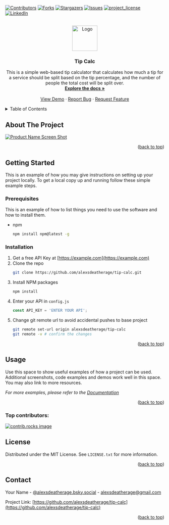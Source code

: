 <!-- Improved compatibility of back to top link: See: https://github.com/othneildrew/Best-README-Template/pull/73 -->
<a id="readme-top"></a>
<!--
*** Thanks for checking out the Best-README-Template. If you have a suggestion
*** that would make this better, please fork the repo and create a pull request
*** or simply open an issue with the tag "enhancement".
*** Don't forget to give the project a star!
*** Thanks again! Now go create something AMAZING! :D
-->



<!-- PROJECT SHIELDS -->
<!--
*** I'm using markdown "reference style" links for readability.
*** Reference links are enclosed in brackets [ ] instead of parentheses ( ).
*** See the bottom of this document for the declaration of the reference variables
*** for contributors-url, forks-url, etc. This is an optional, concise syntax you may use.
*** https://www.markdownguide.org/basic-syntax/#reference-style-links
-->
[![Contributors][contributors-shield]][contributors-url]
[![Forks][forks-shield]][forks-url]
[![Stargazers][stars-shield]][stars-url]
[![Issues][issues-shield]][issues-url]
[![project_license][license-shield]][license-url]
[![LinkedIn][linkedin-shield]][linkedin-url]



<!-- PROJECT LOGO -->
<br />
<div align="center">
  <a href="https://github.com/alexsdeatherage/tip-calc">
    <img src="images/logo.png" alt="Logo" width="80" height="80">
  </a>

<h3 align="center">Tip Calc</h3>

  <p align="center">
    This is a simple web-based tip calculator that calculates how much a tip for a service should be split based on the tip percentage, and the number of people the total cost will be split over.
    <br />
    <a href="https://github.com/alexsdeatherage/tip-calc"><strong>Explore the docs »</strong></a>
    <br />
    <br />
    <a href="https://github.com/alexsdeatherage/tip-calc">View Demo</a>
    &middot;
    <a href="https://github.com/alexsdeatherage/tip-calc/issues/new?labels=bug&template=bug-report---.md">Report Bug</a>
    &middot;
    <a href="https://github.com/alexsdeatherage/tip-calc/issues/new?labels=enhancement&template=feature-request---.md">Request Feature</a>
  </p>
</div>



<!-- TABLE OF CONTENTS -->
<details>
  <summary>Table of Contents</summary>
  <ol>
    <li>
      <a href="#about-the-project">About The Project</a>
    </li>
    <li>
      <a href="#getting-started">Getting Started</a>
      <ul>
        <li><a href="#prerequisites">Prerequisites</a></li>
        <li><a href="#installation">Installation</a></li>
      </ul>
    </li>
    <li><a href="#usage">Usage</a></li>
    <li><a href="#license">License</a></li>
    <li><a href="#contact">Contact</a></li>
  </ol>
</details>



<!-- ABOUT THE PROJECT -->
## About The Project

[![Product Name Screen Shot][product-screenshot]](https://example.com)
<!-- 
Here's a blank template to get started. To avoid retyping too much info, do a search and replace with your text editor for the following: `github_username`, `repo-name`, `twitter_handle`, `linkedin_username`, `email_client`, `email`, `project_title`, `project_description`, `project_license` -->

<p align="right">(<a href="#readme-top">back to top</a>)</p>




<!-- GETTING STARTED -->
## Getting Started

This is an example of how you may give instructions on setting up your project locally.
To get a local copy up and running follow these simple example steps.

### Prerequisites

This is an example of how to list things you need to use the software and how to install them.
* npm
  ```sh
  npm install npm@latest -g
  ```

### Installation

1. Get a free API Key at [https://example.com](https://example.com)
2. Clone the repo
   ```sh
   git clone https://github.com/alexsdeatherage/tip-calc.git
   ```
3. Install NPM packages
   ```sh
   npm install
   ```
4. Enter your API in `config.js`
   ```js
   const API_KEY = 'ENTER YOUR API';
   ```
5. Change git remote url to avoid accidental pushes to base project
   ```sh
   git remote set-url origin alexsdeatherage/tip-calc
   git remote -v # confirm the changes
   ```

<p align="right">(<a href="#readme-top">back to top</a>)</p>



<!-- USAGE EXAMPLES -->
## Usage

Use this space to show useful examples of how a project can be used. Additional screenshots, code examples and demos work well in this space. You may also link to more resources.

_For more examples, please refer to the [Documentation](https://example.com)_

<p align="right">(<a href="#readme-top">back to top</a>)</p>

### Top contributors:

<a href="https://github.com/alexsdeatherage/tip-calc/graphs/contributors">
  <img src="https://contrib.rocks/image?repo=alexsdeatherage/tip-calc" alt="contrib.rocks image" />
</a>



<!-- LICENSE -->
## License

Distributed under the MIT License. See `LICENSE.txt` for more information.

<p align="right">(<a href="#readme-top">back to top</a>)</p>



<!-- CONTACT -->
## Contact

Your Name - [@alexsdeatherage.bsky.social](https://bsky.app/profile/alexsdeatherage.bsky.social) - alexsdeatherage@gmail.com

Project Link: [https://github.com/alexsdeatherage/tip-calc](https://github.com/alexsdeatherage/tip-calc)

<p align="right">(<a href="#readme-top">back to top</a>)</p>


<!-- MARKDOWN LINKS & IMAGES -->
<!-- https://www.markdownguide.org/basic-syntax/#reference-style-links -->
[contributors-shield]: https://img.shields.io/github/contributors/alexsdeatherage/tip-calc.svg?style=for-the-badge
[contributors-url]: https://github.com/alexsdeatherage/tip-calc/graphs/contributors
[forks-shield]: https://img.shields.io/github/forks/alexsdeatherage/tip-calc.svg?style=for-the-badge
[forks-url]: https://github.com/alexsdeatherage/tip-calc/network/members
[stars-shield]: https://img.shields.io/github/stars/alexsdeatherage/tip-calc.svg?style=for-the-badge
[stars-url]: https://github.com/alexsdeatherage/tip-calc/stargazers
[issues-shield]: https://img.shields.io/github/issues/alexsdeatherage/tip-calc.svg?style=for-the-badge
[issues-url]: https://github.com/alexsdeatherage/tip-calc/issues
[license-shield]: https://img.shields.io/github/license/alexsdeatherage/tip-calc.svg?style=for-the-badge
[license-url]: https://github.com/alexsdeatherage/tip-calc/blob/master/LICENSE.txt
[linkedin-shield]: https://img.shields.io/badge/-LinkedIn-black.svg?style=for-the-badge&logo=linkedin&colorB=555
[linkedin-url]: https://linkedin.com/in/alex-deatherage-dev
[product-screenshot]: images/screenshot.png
[Next.js]: https://img.shields.io/badge/next.js-000000?style=for-the-badge&logo=nextdotjs&logoColor=white
[Next-url]: https://nextjs.org/
[React.js]: https://img.shields.io/badge/React-20232A?style=for-the-badge&logo=react&logoColor=61DAFB
[React-url]: https://reactjs.org/
[Vue.js]: https://img.shields.io/badge/Vue.js-35495E?style=for-the-badge&logo=vuedotjs&logoColor=4FC08D
[Vue-url]: https://vuejs.org/
[Angular.io]: https://img.shields.io/badge/Angular-DD0031?style=for-the-badge&logo=angular&logoColor=white
[Angular-url]: https://angular.io/
[Svelte.dev]: https://img.shields.io/badge/Svelte-4A4A55?style=for-the-badge&logo=svelte&logoColor=FF3E00
[Svelte-url]: https://svelte.dev/
[Laravel.com]: https://img.shields.io/badge/Laravel-FF2D20?style=for-the-badge&logo=laravel&logoColor=white
[Laravel-url]: https://laravel.com
[Bootstrap.com]: https://img.shields.io/badge/Bootstrap-563D7C?style=for-the-badge&logo=bootstrap&logoColor=white
[Bootstrap-url]: https://getbootstrap.com
[JQuery.com]: https://img.shields.io/badge/jQuery-0769AD?style=for-the-badge&logo=jquery&logoColor=white
[JQuery-url]: https://jquery.com 
